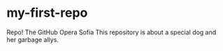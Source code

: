 # my-first-repo
Repo! The GitHub Opera
Sofia
This repository is about a special dog and her garbage allys.
